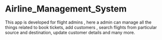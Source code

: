 # Airline_Management_System
This app is developed for flight admins , here a admin can manage all the things related to book tickets, add customers , search flights from particular source and destination, update customer details and many more.
